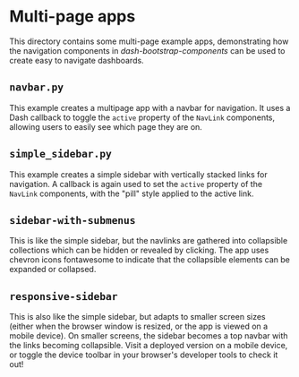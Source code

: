 # Multi-page apps

This directory contains some multi-page example apps, demonstrating how the
navigation components in *dash-bootstrap-components* can be used to create easy
to navigate dashboards.

## `navbar.py`

This example creates a multipage app with a navbar for navigation. It uses a
Dash callback to toggle the `active` property of the `NavLink` components,
allowing users to easily see which page they are on.

## `simple_sidebar.py`

This example creates a simple sidebar with vertically stacked links for
navigation. A callback is again used to set the `active` property of the
`NavLink` components, with the "pill" style applied to the active link.

## `sidebar-with-submenus`

This is like the simple sidebar, but the navlinks are gathered into collapsible
collections which can be hidden or revealed by clicking. The app uses chevron
icons fontawesome to indicate that the collapsible elements can be expanded or
collapsed.

## `responsive-sidebar`

This is also like the simple sidebar, but adapts to smaller screen sizes
(either when the browser window is resized, or the app is viewed on a mobile
device). On smaller screens, the sidebar becomes a top navbar with the links
becoming collapsible. Visit a deployed version on a mobile device, or toggle
the device toolbar in your browser's developer tools to check it out!
